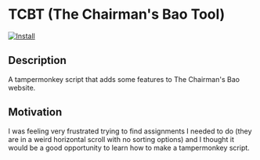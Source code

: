 # TCBT (The Chairman's Bao Tool)

[![Install](https://img.shields.io/badge/TCB_Tools-Install-blue?style=for-the-badge)](https://https://raw.githubusercontent.com/JoshuaBrest/TCB-Tools/main/script.js)

## Description

A tampermonkey script that adds some features to The Chairman's Bao website.

## Motivation

I was feeling very frustrated trying to find assignments I needed to do (they are in a weird horizontal scroll with no sorting options) and I thought it would be a good opportunity to learn how to make a tampermonkey script.